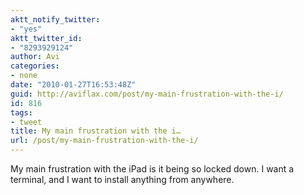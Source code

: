 ```yaml
---
aktt_notify_twitter:
- "yes"
aktt_twitter_id:
- "8293929124"
author: Avi
categories:
- none
date: "2010-01-27T16:53:48Z"
guid: http://aviflax.com/post/my-main-frustration-with-the-i/
id: 816
tags:
- tweet
title: My main frustration with the i…
url: /post/my-main-frustration-with-the-i/
---
```

My main frustration with the iPad is it being so locked down. I want a terminal, and I want to install anything from anywhere.